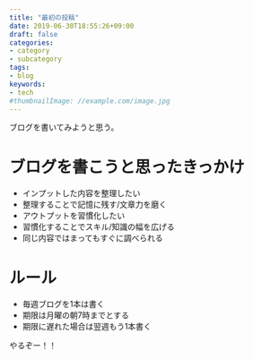 ```yaml
---
title: "最初の投稿"
date: 2019-06-30T18:55:26+09:00
draft: false
categories:
- category
- subcategory
tags:
- blog
keywords:
- tech
#thumbnailImage: //example.com/image.jpg
---
```


<!--more-->

ブログを書いてみようと思う。

# ブログを書こうと思ったきっかけ

- インプットした内容を整理したい
- 整理することで記憶に残す/文章力を磨く
- アウトプットを習慣化したい
- 習慣化することでスキル/知識の幅を広げる
- 同じ内容ではまってもすぐに調べられる

# ルール

- 毎週ブログを1本は書く
- 期限は月曜の朝7時までとする
- 期限に遅れた場合は翌週もう1本書く

やるぞー！！
